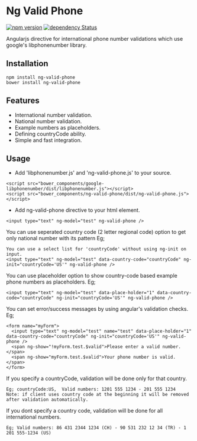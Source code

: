 # Ng Valid Phone
[![npm version](https://badge.fury.io/js/ng-valid-phone.svg)](https://badge.fury.io/js/ng-valid-phone)
[![dependency Status](https://david-dm.org/eraycetinay/ng-valid-phone.svg)](https://david-dm.org/eraycetinay/ng-valid-phone.svg)

Angularjs directive for international phone number validations which use google's libphonenumber library.

## Installation
```
npm install ng-valid-phone
bower install ng-valid-phone
```
## Features
- International number validation.
- National number validation.
- Example numbers as placeholders.
- Defining countryCode ability.
- Simple and fast integration.

## Usage
- Add 'libphonenumber.js' and 'ng-valid-phone.js' to your source.
```
<script src="bower_components/google-libphonenumber/dist/libphonenumber.js"></script>
<script src="bower_components/ng-valid-phone/dist/ng-valid-phone.js"></script>
```

- Add ng-valid-phone directive to your html element.
```
<input type="text" ng-model="test" ng-valid-phone />
```

You can use seperated country code (2 letter regional code) option to get only national number with its pattern Eg;
```
You can use a select list for 'countryCode' without using ng-init on input. 
<input type="text" ng-model="test" data-country-code="countryCode" ng-init="countryCode='US'" ng-valid-phone />
```

You can use placeholder option to show country-code based example phone numbers as placeholders. Eg;
```
<input type="text" ng-model="test" data-place-holder="1" data-country-code="countryCode" ng-init="countryCode='US'" ng-valid-phone />
```

You can set error/success messages by using angular's validation checks. Eg;
```
<form name="myForm">
  <input type="text" ng-model="test" name="test" data-place-holder="1" data-country-code="countryCode" ng-init="countryCode='US'" ng-valid-phone />
  <span ng-show="!myForm.test.$valid">Please enter a valid number.</span>
  <span ng-show="myForm.test.$valid">Your phone number is valid.</span>        
</form>
```

If you specify a countryCode, validation will be done only for that country. 
```
Eg; countryCode:US,  Valid numbers: 1201 555 1234 - 201 555 1234
Note: if client uses country code at the beginning it will be removed after validation automatically.
```

If you dont specify a country code, validation will be done for all international numbers.
```
Eg; Valid numbers: 86 431 2344 1234 (CH) - 90 531 232 12 34 (TR) - 1 201 555-1234 (US)
```
